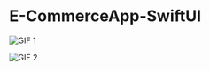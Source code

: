 # E-CommerceApp-SwiftUI

![GIF 1](https://media.giphy.com/media/2uJ0EhZnMAMDe/giphy.gif)


![GIF 2](https://media.giphy.com/media/OiC5BKaPVLl60/giphy.gif)


 
